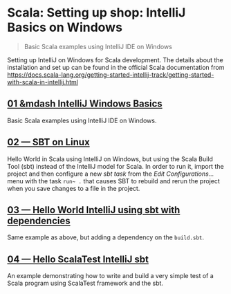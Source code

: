 # Scala: Setting up shop: IntelliJ Basics on Windows   
> Basic Scala examples using IntelliJ IDE on Windows

Setting up IntelliJ on Windows for Scala development. The details about the installation and set up can be found in the official Scala documentation from https://docs.scala-lang.org/getting-started-intellij-track/getting-started-with-scala-in-intellij.html

## [01 &mdash IntelliJ Windows Basics](./01-intellij-windows-basics)
Basic Scala examples using IntelliJ IDE on Windows.

## [02 &mdash; SBT on Linux](./02-sbt-on-linux)
Hello World in Scala using IntelliJ on Windows, but using the Scala Build Tool (sbt) instead of the IntelliJ model for Scala. In order to run it, import the project and then configure a new *sbt task* from the *Edit Configurations...* menu with the task `run~ .` that causes SBT to rebuild and rerun the project when you save changes to a file in the project.

## [03 &mdash; Hello World IntelliJ using sbt with dependencies](./03-Hello-World-sbt-deps)
Same example as above, but adding a dependency on the `build.sbt`.

## [04 &mdash; Hello ScalaTest IntelliJ sbt](./04-Hello-ScalaTest-sbt)
An example demonstrating how to write and build a very simple test of a Scala program using ScalaTest framework and the sbt.
